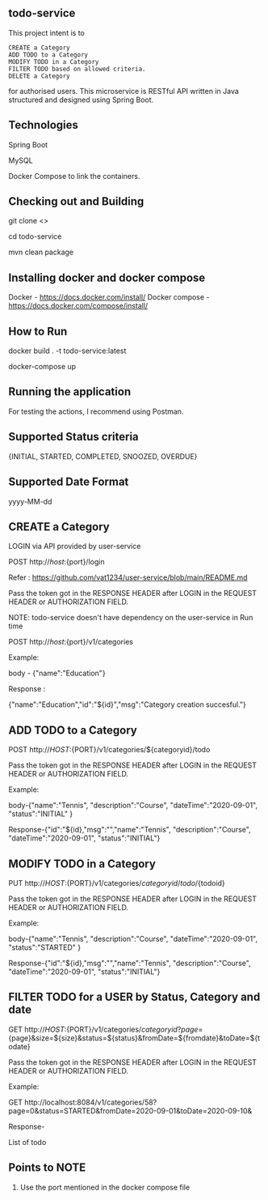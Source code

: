 todo-service
-----------------------------------

This project intent is to

    CREATE a Category
    ADD TODO to a Category
    MODIFY TODO in a Category
    FILTER TODO based on allowed criteria.
    DELETE a Category
    
for authorised users.
This microservice is RESTful API written in Java structured and designed using Spring Boot.

Technologies
--------------------
Spring Boot

MySQL

Docker Compose to link the containers.

Checking out and Building 
----------------------------------

git clone <>

cd todo-service

mvn clean package

Installing docker and docker compose
-------------------------------------

Docker - https://docs.docker.com/install/
Docker compose - https://docs.docker.com/compose/install/

How to Run
------------------------------------------------

docker build . -t todo-service:latest

docker-compose up

Running the application
----------------------------------------

For testing the actions, I recommend using Postman.

Supported Status criteria
-------------------------

{INITIAL, STARTED, COMPLETED, SNOOZED, OVERDUE}

Supported Date Format
-------------------------

yyyy-MM-dd

CREATE a Category
-------------------



LOGIN via API provided by user-service 

POST http://${host}:${port}/login

Refer : https://github.com/vat1234/user-service/blob/main/README.md 
 
Pass the token got in the RESPONSE HEADER after LOGIN in the REQUEST HEADER  or AUTHORIZATION FIELD.

NOTE: todo-service doesn't have dependency on the user-service in Run time

POST http://${host}:${port}/v1/categories

Example:

body - 
{"name":"Education"}

Response :

{"name":"Education","id":"${id}","msg":"Category creation succesful."} 

ADD TODO to a Category 
----------------------


POST http://${HOST}:${PORT}/v1/categories/${categoryid}/todo

Pass the token got in the RESPONSE HEADER after LOGIN in the REQUEST HEADER  or AUTHORIZATION FIELD.

Example:

body-{"name":"Tennis",
"description":"Course",
"dateTime":"2020-09-01",
"status":"INITIAL"
}

Response-{"id":"${id},"msg":"","name":"Tennis",
"description":"Course",
"dateTime":"2020-09-01",
"status":"INITIAL"}

MODIFY TODO in a Category 
-------------------------

PUT http://${HOST}:${PORT}/v1/categories/${categoryid}/todo/${todoid}

Pass the token got in the RESPONSE HEADER after LOGIN in the REQUEST HEADER  or AUTHORIZATION FIELD.

Example:

body-{"name":"Tennis",
"description":"Course",
"dateTime":"2020-09-01",
"status":"STARTED"
}

Response-{"id":"${id},"msg":"","name":"Tennis",
"description":"Course",
"dateTime":"2020-09-01",
"status":"INITIAL"}

FILTER TODO for a USER by Status, Category and date
----------------------------------------------------

GET http://${HOST}:${PORT}/v1/categories/${categoryid}?page=${page}&size=${size}&status=${status}&fromDate=${fromdate}&toDate=${todate}

Pass the token got in the RESPONSE HEADER after LOGIN in the REQUEST HEADER  or AUTHORIZATION FIELD.

Example: 

GET http://localhost:8084/v1/categories/58?page=0&status=STARTED&fromDate=2020-09-01&toDate=2020-09-10&

Response-

List of todo 

Points to NOTE
----------------------------------
1. Use the port mentioned in the docker compose file

